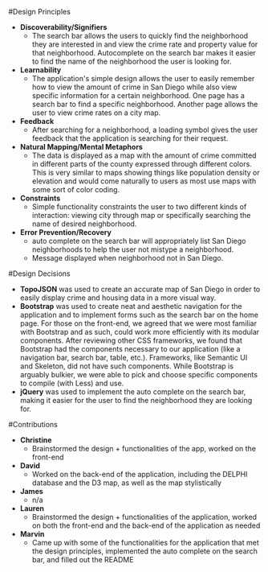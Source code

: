 #Design Principles

* __Discoverability/Signifiers__
  * The search bar allows the users to quickly find the neighborhood they are interested in and view the crime rate and property value for that neighborhood. Autocomplete on the search bar makes it easier to find the name of the neighborhood the user is looking for.
* __Learnability__
  * The application's simple design allows the user to easily remember how to view the amount of crime in San Diego while also view specific information for a certain neighborhood. One page has a search bar to find a specific neighborhood. Another page allows the user to view crime rates on a city map.
* __Feedback__
  * After searching for a neighborhood, a loading symbol gives the user feedback that the application is searching for their request.
* __Natural Mapping/Mental Metaphors__
  * The data is displayed as a map with the amount of crime committed in different parts of the county expressed through different colors. This is very similar to maps showing things like population density or elevation and would come naturally to users as most use maps with some sort of color coding.
* __Constraints__
  * Simple functionality constraints the user to two different kinds of interaction: viewing city through map or specifically searching the name of desired neighborhood.
* __Error Prevention/Recovery__
  * auto complete on the search bar will appropriately list San Diego neighborhoods to help the user not mistype a neighborhood.
  * Message displayed when neighborhood not in San Diego.


#Design Decisions

* __TopoJSON__ was used to create an accurate map of San Diego in order to easily display crime and housing data in a more visual way.
* __Bootstrap__ was used to create neat and aesthetic navigation for the application and to implement forms such as the search bar on the home page. For those on the front-end, we agreed that we were most familiar with Bootstrap and as such, could work more efficiently with its modular components. After reviewing other CSS frameworks, we found that Bootstrap had the components necessary to our application (like a navigation bar, search bar, table, etc.). Frameworks, like Semantic UI and Skeleton, did not have such components. While Bootstrap is arguably bulkier, we were able to pick and choose specific components to compile (with Less) and use.
* __jQuery__ was used to implement the auto complete on the search bar, making it easier for the user to find the neighborhood they are looking for.


#Contributions

* __Christine__
  * Brainstormed the design + functionalities of the app, worked on the front-end
* __David__
  * Worked on the back-end of the application, including the DELPHI database and the D3 map, as well as the map stylistically
* __James__
  * n/a
* __Lauren__
  * Brainstormed the design + functionalities of the application, worked on both the front-end and the back-end of the application as needed
* __Marvin__
  * Came up with some of the functionalities for the application that met the design principles, implemented the auto complete on the search bar, and filled out the README
